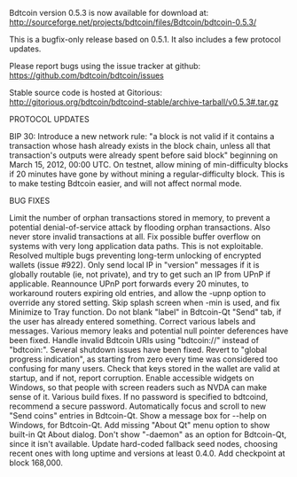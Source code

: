 Bdtcoin version 0.5.3 is now available for download at:
http://sourceforge.net/projects/bdtcoin/files/Bdtcoin/bdtcoin-0.5.3/

This is a bugfix-only release based on 0.5.1.
It also includes a few protocol updates.

Please report bugs using the issue tracker at github:
https://github.com/bdtcoin/bdtcoin/issues

Stable source code is hosted at Gitorious:
http://gitorious.org/bdtcoin/bdtcoind-stable/archive-tarball/v0.5.3#.tar.gz

PROTOCOL UPDATES

BIP 30: Introduce a new network rule: "a block is not valid if it contains a transaction whose hash already exists in the block chain, unless all that transaction's outputs were already spent before said block" beginning on March 15, 2012, 00:00 UTC.
On testnet, allow mining of min-difficulty blocks if 20 minutes have gone by without mining a regular-difficulty block. This is to make testing Bdtcoin easier, and will not affect normal mode.

BUG FIXES

Limit the number of orphan transactions stored in memory, to prevent a potential denial-of-service attack by flooding orphan transactions. Also never store invalid transactions at all.
Fix possible buffer overflow on systems with very long application data paths. This is not exploitable.
Resolved multiple bugs preventing long-term unlocking of encrypted wallets
(issue #922).
Only send local IP in "version" messages if it is globally routable (ie, not private), and try to get such an IP from UPnP if applicable.
Reannounce UPnP port forwards every 20 minutes, to workaround routers expiring old entries, and allow the -upnp option to override any stored setting.
Skip splash screen when -min is used, and fix Minimize to Tray function.
Do not blank "label" in Bdtcoin-Qt "Send" tab, if the user has already entered something.
Correct various labels and messages.
Various memory leaks and potential null pointer deferences have been fixed.
Handle invalid Bdtcoin URIs using "bdtcoin://" instead of "bdtcoin:".
Several shutdown issues have been fixed.
Revert to "global progress indication", as starting from zero every time was considered too confusing for many users.
Check that keys stored in the wallet are valid at startup, and if not, report corruption.
Enable accessible widgets on Windows, so that people with screen readers such as NVDA can make sense of it.
Various build fixes.
If no password is specified to bdtcoind, recommend a secure password.
Automatically focus and scroll to new "Send coins" entries in Bdtcoin-Qt.
Show a message box for --help on Windows, for Bdtcoin-Qt.
Add missing "About Qt" menu option to show built-in Qt About dialog.
Don't show "-daemon" as an option for Bdtcoin-Qt, since it isn't available.
Update hard-coded fallback seed nodes, choosing recent ones with long uptime and versions at least 0.4.0.
Add checkpoint at block 168,000.

